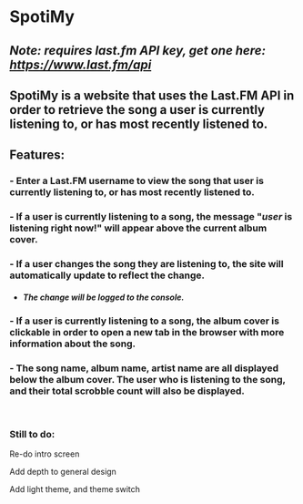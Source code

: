 # SpotiMy

## <i>Note: requires last.fm API key, get one here: https://www.last.fm/api</i>


## SpotiMy is a website that uses the Last.FM API in order to retrieve the song a user is currently listening to, or has most recently listened to.

## Features:

### - Enter a Last.FM username to view the song that user is currently listening to, or has most recently listened to.
### - If a user is currently listening to a song, the message "<i>user</i> is listening right now!" will appear above the current album cover.
### - If a user changes the song they are listening to, the site will automatically update to reflect the change.
* #### <i>The change will be logged to the console.</i>
### - If a user is currently listening to a song, the album cover is clickable in order to open a new tab in the browser with more information about the song.
### - The song name, album name, artist name are all displayed below the album cover. The user who is listening to the song, and their total scrobble count will also be displayed.

<br>

### Still to do:

Re-do intro screen

Add depth to general design

Add light theme, and theme switch
